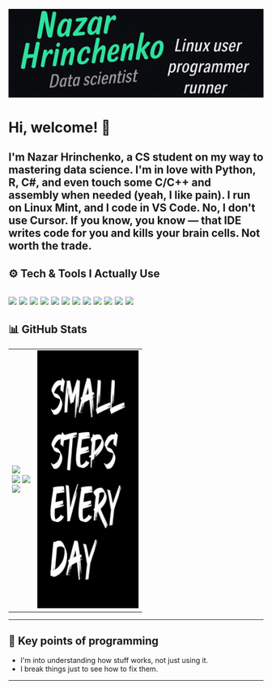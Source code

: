 [![Header](https://raw.githubusercontent.com/Grinnazar/Grinnazar/main/ReadMe_Top.png "Header")](https://github.com/Grinnazar)
# Hi, welcome! 👋
I'm Nazar Hrinchenko, a CS student on my way to mastering data science. I'm in love with Python, R, C#, and even touch some C/C++ and assembly when needed (yeah, I like pain).
I run on Linux Mint, and I code in VS Code. No, I don't use Cursor. If you know, you know — that IDE writes code for you and kills your brain cells. Not worth the trade.
---
## ⚙️ Tech & Tools I Actually Use
![](https://img.shields.io/badge/OS-Linux_Mint-informational?style=flat&logo=linux&logoColor=white&color=2bbc8a)
![](https://img.shields.io/badge/Editor-VS_Code-informational?style=flat&logo=visual-studio-code&logoColor=white&color=2bbc8a)
![](https://img.shields.io/badge/Lang-Python-informational?style=flat&logo=python&logoColor=white&color=2bbc8a)
![](https://img.shields.io/badge/Lang-R-informational?style=flat&logo=r&logoColor=white&color=2bbc8a)
![](https://img.shields.io/badge/Lang-C_Sharp-informational?style=flat&logo=c-sharp&logoColor=white&color=2bbc8a)
![](https://img.shields.io/badge/Lang-C/C++-informational?style=flat&logo=c&logoColor=white&color=2bbc8a)
![](https://img.shields.io/badge/Lang-Assembly-informational?style=flat&logo=gnuemacs&logoColor=white&color=2bbc8a)
![](https://img.shields.io/badge/DS-Pandas-informational?style=flat&logo=pandas&logoColor=white&color=2bbc8a)
![](https://img.shields.io/badge/DS-Numpy-informational?style=flat&logo=numpy&logoColor=white&color=2bbc8a)
![](https://img.shields.io/badge/DS-Keras-informational?style=flat&logo=keras&logoColor=white&color=2bbc8a)
![](https://img.shields.io/badge/DS-Matplotlib-informational?style=flat&logo=python&logoColor=white&color=2bbc8a)
![](https://img.shields.io/badge/Shell-Bash-informational?style=flat&logo=gnu-bash&logoColor=white&color=2bbc8a)
---
## 📊 GitHub Stats
<table>
  <tr>
    <td>
      <img
        src="http://github-profile-summary-cards.vercel.app/api/cards/profile-details?username=Grinnazar&theme=transparent"
        width="420" />
      <div>
        <img
          src="http://github-profile-summary-cards.vercel.app/api/cards/most-commit-language?username=Grinnazar&theme=transparent"
          width="205" />
        <img
          src="http://github-profile-summary-cards.vercel.app/api/cards/productive-time?username=Grinnazar&theme=transparent&utcOffset=2"
          width="205" />
      </div>
      <img
        src="http://github-profile-summary-cards.vercel.app/api/cards/stats?username=Grinnazar&theme=transparent"
        width="420" />
    </td>
    <td rowspan="3" valign="top" align="center">
      <img src="Steps.png" width="200" />
    </td>
  </tr>
</table>

---
## 🧠 Key points of programming
- I'm into understanding how stuff works, not just using it.
- I break things just to see how to fix them.
---
